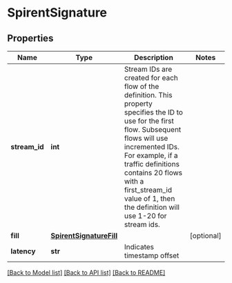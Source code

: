 # SpirentSignature

## Properties
Name | Type | Description | Notes
------------ | ------------- | ------------- | -------------
**stream_id** | **int** | Stream IDs are created for each flow of the definition. This property specifies the ID to use for the first flow. Subsequent flows will use incremented IDs. For example, if a traffic definitions contains 20 flows with a first_stream_id value of 1, then the definition will use 1-20 for stream ids.  | 
**fill** | [**SpirentSignatureFill**](SpirentSignatureFill.md) |  | [optional] 
**latency** | **str** | Indicates timestamp offset | 

[[Back to Model list]](../README.md#documentation-for-models) [[Back to API list]](../README.md#documentation-for-api-endpoints) [[Back to README]](../README.md)


